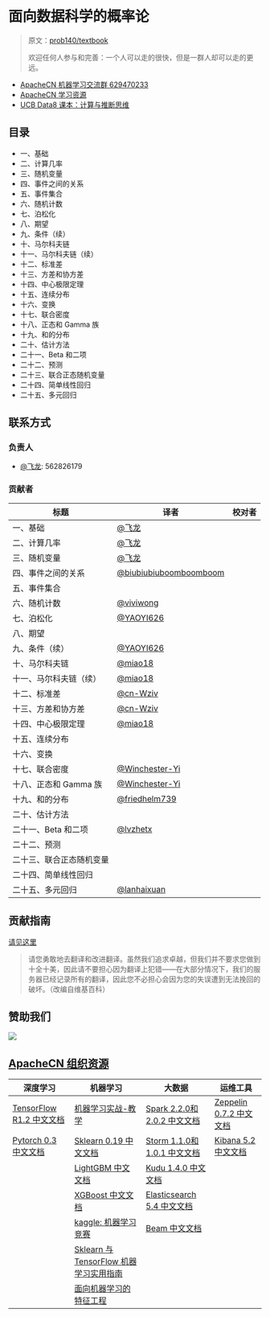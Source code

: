 # 面向数据科学的概率论

> 原文：[prob140/textbook](https://nbviewer.jupyter.org/github/prob140/textbook/tree/gh-pages/notebooks/)
> 
> 欢迎任何人参与和完善：一个人可以走的很快，但是一群人却可以走的更远。

* [ApacheCN 机器学习交流群 629470233](http://shang.qq.com/wpa/qunwpa?idkey=30e5f1123a79867570f665aa3a483ca404b1c3f77737bc01ec520ed5f078ddef)
* [ApacheCN 学习资源](http://www.apachecn.org/)
* [UCB Data8 课本：计算与推断思维](https://github.com/apachecn/data8-textbook-zh)

## 目录

+   一、基础
+   二、计算几率
+   三、随机变量
+   四、事件之间的关系
+   五、事件集合
+   六、随机计数
+   七、泊松化
+   八、期望
+   九、条件（续）
+   十、马尔科夫链
+   十一、马尔科夫链（续）
+   十二、标准差
+   十三、方差和协方差
+   十四、中心极限定理
+   十五、连续分布
+   十六、变换
+   十七、联合密度
+   十八、正态和 Gamma 族
+   十九、和的分布
+   二十、估计方法
+   二十一、Beta 和二项
+   二十二、预测
+   二十三、联合正态随机变量
+   二十四、简单线性回归
+   二十五、多元回归

## 联系方式

### 负责人

* [@飞龙](https://github.com/wizardforcel): 562826179

### 贡献者

| 标题 | 译者 | 校对者 |
| --- | --- | --- |
| 一、基础 | [@飞龙](https://github.com/wizardforcel) |
| 二、计算几率 | [@飞龙](https://github.com/wizardforcel) |
| 三、随机变量 | [@飞龙](https://github.com/wizardforcel) |
| 四、事件之间的关系 | [@biubiubiuboomboomboom](https://github.com/biubiubiuboomboomboom) |
| 五、事件集合 |
| 六、随机计数 | [@viviwong](https://github.com/viviwong) |
| 七、泊松化 | [@YAOYI626](https://github.com/YAOYI626) |
| 八、期望 |
| 九、条件（续） | [@YAOYI626](https://github.com/YAOYI626) |
| 十、马尔科夫链 | [@miao18](https://github.com/Yao544303) |
| 十一、马尔科夫链（续） | [@miao18](https://github.com/Yao544303) |
| 十二、标准差 | [@cn-Wziv](https://github.com/cn-Wziv) |
| 十三、方差和协方差 | [@cn-Wziv](https://github.com/cn-Wziv) |
| 十四、中心极限定理 | [@miao18](https://github.com/Yao544303) |
| 十五、连续分布 |
| 十六、变换 |
| 十七、联合密度 | [@Winchester-Yi](https://github.com/Winchester-Yi) |
| 十八、正态和 Gamma 族 | [@Winchester-Yi](https://github.com/Winchester-Yi) |
| 十九、和的分布 | [@friedhelm739](https://github.com/friedhelm739) |
| 二十、估计方法 |
| 二十一、Beta 和二项 |[@lvzhetx](https://github.com/lvzhetx)
| 二十二、预测 |
| 二十三、联合正态随机变量 |
| 二十四、简单线性回归 |
| 二十五、多元回归 | [@lanhaixuan](https://github.com/lanhaixuan) |

## 贡献指南

[请见这里](CONTRIBUTING.md)

> 请您勇敢地去翻译和改进翻译。虽然我们追求卓越，但我们并不要求您做到十全十美，因此请不要担心因为翻译上犯错——在大部分情况下，我们的服务器已经记录所有的翻译，因此您不必担心会因为您的失误遭到无法挽回的破坏。（改编自维基百科）

## 赞助我们

![](http://www.apachecn.org/wp-content/uploads/2018/02/%E6%94%AF%E4%BB%98-%E5%BE%AE%E4%BF%A1%E5%92%8C%E6%94%AF%E4%BB%98%E5%AE%9D-1024x591.png)

## [ApacheCN 组织资源](http://www.apachecn.org/)

| 深度学习 | 机器学习  | 大数据 | 运维工具 |
| --- | --- | --- | --- |
| [TensorFlow R1.2 中文文档](http://cwiki.apachecn.org/pages/viewpage.action?pageId=10030122) | [机器学习实战-教学](https://github.com/apachecn/MachineLearning) | [Spark 2.2.0和2.0.2 中文文档](http://spark.apachecn.org/) | [Zeppelin 0.7.2 中文文档](http://cwiki.apachecn.org/pages/viewpage.action?pageId=10030467) |
| [Pytorch 0.3 中文文档](http://pytorch.apachecn.org) | [Sklearn 0.19 中文文档](http://sklearn.apachecn.org/) | [Storm 1.1.0和1.0.1 中文文档](http://storm.apachecn.org/) | [Kibana 5.2 中文文档](http://cwiki.apachecn.org/pages/viewpage.action?pageId=8159377) |
|  | [LightGBM 中文文档](http://lightgbm.apachecn.org/cn/latest) | [Kudu 1.4.0 中文文档](http://cwiki.apachecn.org/pages/viewpage.action?pageId=10813594) |  |
|  | [XGBoost 中文文档](http://xgboost.apachecn.org/cn/latest)  | [Elasticsearch 5.4 中文文档](http://cwiki.apachecn.org/pages/viewpage.action?pageId=4260364) |
|  | [kaggle: 机器学习竞赛](https://github.com/apachecn/kaggle) | [Beam 中文文档](http://beam.apachecn.org/) |
|  | [Sklearn 与 TensorFlow 机器学习实用指南](https://github.com/apachecn/hands_on_Ml_with_Sklearn_and_TF) |  |
|  | [面向机器学习的特征工程](https://github.com/apachecn/feature-engineering-for-ml-zh) |  |
